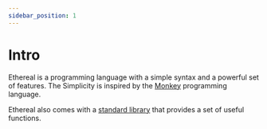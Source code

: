 ```yaml
---
sidebar_position: 1
---
```


# Intro

Ethereal is a programming language with a simple syntax and a powerful set of features.
The Simplicity is inspired by the [Monkey](https://monkeylang.org/) programming language.


Ethereal also comes with a [standard library](/docs/Core%20Concepts/Standard%20Library/Info) that provides a set of useful functions.


